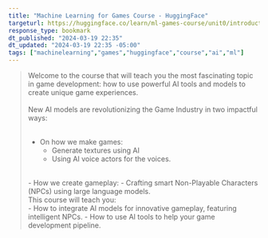 ```yaml
---
title: "Machine Learning for Games Course - HuggingFace"
targeturl: https://huggingface.co/learn/ml-games-course/unit0/introduction
response_type: bookmark
dt_published: "2024-03-19 22:35"
dt_updated: "2024-03-19 22:35 -05:00"
tags: ["machinelearning","games","huggingface","course","ai","ml"]
---
```


> Welcome to the course that will teach you the most fascinating topic in game development: how to use powerful AI tools and models to create unique game experiences.  
> <br>
> New AI models are revolutionizing the Game Industry in two impactful ways:  
> <br>
>    - On how we make games:
>        - Generate textures using AI
>        - Using AI voice actors for the voices.  
> <br>
>    - How we create gameplay:
>        - Crafting smart Non-Playable Characters (NPCs) using large language models.  
> <br>
> This course will teach you:  
> <br>
>    - How to integrate AI models for innovative gameplay, featuring intelligent NPCs.
>    - How to use AI tools to help your game development pipeline.